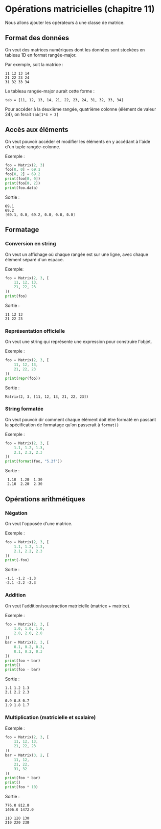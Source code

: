 # Opérations matricielles (chapitre 11)

<!-- Avant de commencer. Consulter les instructions à suivre dans [instructions.md](instructions.md) -->

Nous allons ajouter les opérateurs à une classe de matrice.

## Format des données

On veut des matrices numériques dont les données sont stockées en tableau 1D en format rangée-major.

Par exemple, soit la matrice :
```
11 12 13 14
21 22 23 24
31 32 33 34
```
Le tableau rangée-major aurait cette forme :
```
tab = [11, 12, 13, 14, 21, 22, 23, 24, 31, 32, 33, 34]
```
Pour accéder à la deuxième rangée, quatrième colonne (élément de valeur 24), on ferait `tab[1*4 + 3]`

## Accès aux éléments

On veut pouvoir accéder et modifier les éléments en y accédant à l'aide d'un tuple rangée-colonne.

Exemple :
```python
foo = Matrix(2, 3)
foo[0, 0] = 69.1
foo[0, 2] = 69.2
print(foo[0, 0])
print(foo[0, 2])
print(foo.data)
```

Sortie :
```
69.1
69.2
[69.1, 0.0, 69.2, 0.0, 0.0, 0.0]
```

## Formatage

### Conversion en string
On veut un affichage où chaque rangée est sur une ligne, avec chaque élément séparé d'un espace.

Exemple:
```python
foo = Matrix(2, 3, [
	11, 12, 13,
	21, 22, 23
])
print(foo)
```

Sortie :
```
11 12 13
21 22 23
```

### Représentation officielle

On veut une string qui représente une expression pour construire l'objet.

Exemple :
```python
foo = Matrix(2, 3, [
	11, 12, 13,
	21, 22, 23
])
print(repr(foo))
```

Sortie :
```
Matrix(2, 3, [11, 12, 13, 21, 22, 23])
```

### String formatée

On veut pouvoir dir comment chaque élément doit être formaté en passant la spécification de formatage qu'on passerait à `format()`

Exemple :
```python
foo = Matrix(2, 3, [
	1.1, 1.2, 1.3,
	2.1, 2.2, 2.3
])
print(format(foo, "5.2f"))
```

Sortie :
```
 1.10  1.20  1.30
 2.10  2.20  2.30
```

## Opérations arithmétiques

### Négation

On veut l'opposée d'une matrice.

Exemple :
```python
foo = Matrix(2, 3, [
	1.1, 1.2, 1.3,
	2.1, 2.2, 2.3
])
print(-foo)
```

Sortie :
```
-1.1 -1.2 -1.3
-2.1 -2.2 -2.3
```
### Addition

On veut l'addition/soustraction matricielle (matrice + matrice).

Exemple :
```python
foo = Matrix(2, 3, [
	1.0, 1.0, 1.0,
	2.0, 2.0, 2.0
])
bar = Matrix(2, 3, [
	0.1, 0.2, 0.3,
	0.1, 0.2, 0.3
])
print(foo + bar)
print()
print(foo - bar)
```

Sortie :
```
1.1 1.2 1.3
2.1 2.2 2.3

0.9 0.8 0.7
1.9 1.8 1.7
```

### Multiplication (matricielle et scalaire)


Exemple :
```python
foo = Matrix(2, 3, [
	11, 12, 13,
	21, 22, 23
])
bar = Matrix(3, 2, [
	11, 12,
	21, 22,
	31, 32
])
print(foo * bar)
print()
print(foo * 10)
```

Sortie :
```
776.0 812.0
1406.0 1472.0

110 120 130
210 220 230
```
